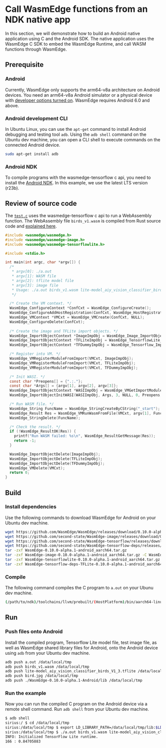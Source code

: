 # Call WasmEdge functions from an NDK native app

In this section, we will demonstrate how to build an Android native application using C and the Android SDK. The native application uses the WasmEdge C SDK to embed the WasmEdge Runtime, and call WASM functions through WasmEdge.

## Prerequisite

### Android

Currently, WasmEdge only supports the arm64-v8a architecture on Android devices. You need an arm64-v8a Android simulator or a physical device with [developer options turned on](https://developer.android.com/studio/debug/dev-options). WasmEdge requires Android 6.0 and above.

### Android development CLI

In Ubuntu Linux, you can use the `apt-get` command to install Android debugging and testing tool `adb`. Using the `adb shell` command on the Ubuntu dev machine, you can open a CLI shell to execute commands on the connected Android device.

```bash
sudo apt-get install adb
```

### Android NDK

To compile programs with the wasmedge-tensorflow c api, you need to install the [Android NDK](https://developer.android.google.cn/ndk/downloads). In this example, we use the latest LTS version (r23b).

## Review of source code

The [`test.c`](https://github.com/second-state/wasm-learning/blob/master/android/test.c) uses the wasmedge-tensorflow c api to run a WebAssembly function. The WebAssembly file `birds_v1.wasm` is compiled from Rust source code and [explained here](../../dev/rust/tensorflow.md).

```c
#include <wasmedge/wasmedge.h>
#include <wasmedge/wasmedge-image.h>
#include <wasmedge/wasmedge-tensorflowlite.h>

#include <stdio.h>

int main(int argc, char *argv[]) {
  /*
   * argv[0]: ./a.out
   * argv[1]: WASM file
   * argv[2]: tflite model file
   * argv[3]: image file
   * Usage: ./a.out birds_v1.wasm lite-model_aiy_vision_classifier_birds_V1_3.tflite bird.jpg
   */

  /* Create the VM context. */
  WasmEdge_ConfigureContext *ConfCxt = WasmEdge_ConfigureCreate();
  WasmEdge_ConfigureAddHostRegistration(ConfCxt, WasmEdge_HostRegistration_Wasi);
  WasmEdge_VMContext *VMCxt = WasmEdge_VMCreate(ConfCxt, NULL);
  WasmEdge_ConfigureDelete(ConfCxt);
  
  /* Create the image and TFLite import objects. */
  WasmEdge_ImportObjectContext *ImageImpObj = WasmEdge_Image_ImportObjectCreate();
  WasmEdge_ImportObjectContext *TFLiteImpObj = WasmEdge_TensorflowLite_ImportObjectCreate();
  WasmEdge_ImportObjectContext *TFDummyImpObj = WasmEdge_Tensorflow_ImportObjectCreateDummy();

  /* Register into VM. */
  WasmEdge_VMRegisterModuleFromImport(VMCxt, ImageImpObj);
  WasmEdge_VMRegisterModuleFromImport(VMCxt, TFLiteImpObj);
  WasmEdge_VMRegisterModuleFromImport(VMCxt, TFDummyImpObj);

  /* Init WASI. */
  const char *Preopens[] = {".:."};
  const char *Args[] = {argv[1], argv[2], argv[3]};
  WasmEdge_ImportObjectContext *WASIImpObj = WasmEdge_VMGetImportModuleContext(VMCxt, WasmEdge_HostRegistration_Wasi);
  WasmEdge_ImportObjectInitWASI(WASIImpObj, Args, 3, NULL, 0, Preopens, 1);

  /* Run WASM file. */
  WasmEdge_String FuncName = WasmEdge_StringCreateByCString("_start");
  WasmEdge_Result Res = WasmEdge_VMRunWasmFromFile(VMCxt, argv[1], FuncName, NULL, 0, NULL, 0);
  WasmEdge_StringDelete(FuncName);

  /* Check the result. */
  if (!WasmEdge_ResultOK(Res)) {
    printf("Run WASM failed: %s\n", WasmEdge_ResultGetMessage(Res));
    return -1;
  }

  WasmEdge_ImportObjectDelete(ImageImpObj);
  WasmEdge_ImportObjectDelete(TFLiteImpObj);
  WasmEdge_ImportObjectDelete(TFDummyImpObj);
  WasmEdge_VMDelete(VMCxt);
  return 0;
}
```

## Build

### Install dependencies

Use the following commands to download WasmEdge for Android on your Ubuntu dev machine.

```bash
wget https://github.com/WasmEdge/WasmEdge/releases/download/0.10.0-alpha.1/WasmEdge-0.10.0-alpha.1-android_aarch64.tar.gz
wget https://github.com/second-state/WasmEdge-image/releases/download/0.10.0-alpha.1/WasmEdge-image-0.10.0-alpha.1-android_aarch64.tar.gz
wget https://github.com/second-state/WasmEdge-tensorflow/releases/download/0.10.0-alpha.1/WasmEdge-tensorflowlite-0.10.0-alpha.1-android_aarch64.tar.gz
wget https://github.com/second-state/WasmEdge-tensorflow-deps/releases/download/0.10.0-alpha.1/WasmEdge-tensorflow-deps-TFLite-0.10.0-alpha.1-android_aarch64.tar.gz
tar -zxf WasmEdge-0.10.0-alpha.1-android_aarch64.tar.gz
tar -zxf WasmEdge-image-0.10.0-alpha.1-android_aarch64.tar.gz -C WasmEdge-0.10.0-alpha.1-Android/
tar -zxf WasmEdge-tensorflowlite-0.10.0-alpha.1-android_aarch64.tar.gz -C WasmEdge-0.10.0-alpha.1-Android/
tar -zxf WasmEdge-tensorflow-deps-TFLite-0.10.0-alpha.1-android_aarch64.tar.gz -C WasmEdge-0.10.0-alpha.1-Android/lib/
```

### Compile

The following command compiles the C program to `a.out` on your Ubunu dev machine.

```bash
(/path/to/ndk)/toolchains/llvm/prebuilt/(HostPlatform)/bin/aarch64-linux-(AndroidApiVersion)-clang test.c -I./WasmEdge-0.10.0-alpha.1-Android/include -L./WasmEdge-0.10.0-alpha.1-Android/lib -lwasmedge-image_c -lwasmedge-tensorflowlite_c -ltensorflowlite_c -lwasmedge_c
```

## Run

### Push files onto Android

Install the compiled program, Tensorflow Lite model file, test image file, as well as WasmEdge shared library files for Android, onto the Android device using `adb` from your Ubuntu dev machine.

```bash
adb push a.out /data/local/tmp
adb push birds_v1.wasm /data/local/tmp
adb push lite-model_aiy_vision_classifier_birds_V1_3.tflite /data/local/tmp
adb push bird.jpg /data/local/tmp
adb push ./WasmEdge-0.10.0-alpha.1-Android/lib /data/local/tmp
```

### Run the example

Now you can run the compiled C program on the Android device via a remote shell command. Run `adb shell` from your Ubuntu dev machine.

```bash
$ adb shell
sirius:/ $ cd /data/local/tmp
sirius:/data/local/tmp $ export LD_LIBRARY_PATH=/data/local/tmp/lib:$LD_LIBRARY_PATH
sirius:/data/local/tmp $ ./a.out birds_v1.wasm lite-model_aiy_vision_classifier_birds_V1_3.tflite bird.jpg
INFO: Initialized TensorFlow Lite runtime.
166 : 0.84705883
```
